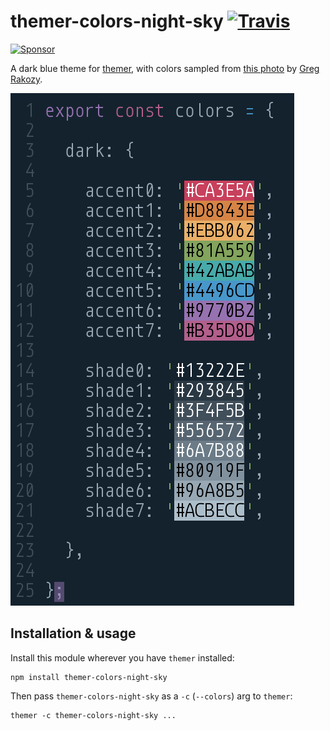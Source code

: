 # themer-colors-night-sky [![Travis](https://img.shields.io/travis/mjswensen/themer-colors-night-sky.svg)](https://travis-ci.org/mjswensen/themer-colors-night-sky)

[![Sponsor](https://app.codesponsor.io/embed/hHKoUkX4tpsdAzjvSfNXFb22/mjswensen/themer-colors-night-sky.svg)](https://app.codesponsor.io/link/hHKoUkX4tpsdAzjvSfNXFb22/mjswensen/themer-colors-night-sky)

A dark blue theme for [themer](https://github.com/mjswensen/themer), with colors sampled from [this photo](https://unsplash.com/photos/oMpAz-DN-9I) by [Greg Rakozy](https://unsplash.com/@grakozy).

![screenshot of color definitions](/assets/themer-colors-night-sky.png)

## Installation & usage

Install this module wherever you have `themer` installed:

    npm install themer-colors-night-sky

Then pass `themer-colors-night-sky` as a `-c` (`--colors`) arg to `themer`:

    themer -c themer-colors-night-sky ...
